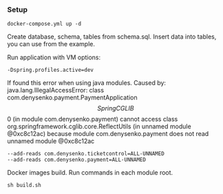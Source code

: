 ### Setup

    docker-compose.yml up -d

Create database, schema, tables from schema.sql.
Insert data into tables, you can use from the example.


Run application with VM options:

    -Dspring.profiles.active=dev

If found this error when using java modules. Caused by: java.lang.IllegalAccessError: class com.denysenko.payment.PaymentApplication$$SpringCGLIB$$0 
(in module com.denysenko.payment) cannot access class org.springframework.cglib.core.ReflectUtils (in unnamed module @0xc8c12ac)
because module com.denysenko.payment does not read unnamed module @0xc8c12ac

    --add-reads com.denysenko.ticketcontrol=ALL-UNNAMED
    --add-reads com.denysenko.payment=ALL-UNNAMED

Docker images build. Run commands in each module root.

    sh build.sh


